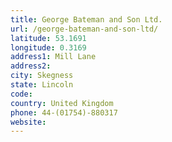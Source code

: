 ```yaml
---
title: George Bateman and Son Ltd.
url: /george-bateman-and-son-ltd/
latitude: 53.1691
longitude: 0.3169
address1: Mill Lane
address2: 
city: Skegness
state: Lincoln
code: 
country: United Kingdom
phone: 44-(01754)-880317
website: 
---
```


